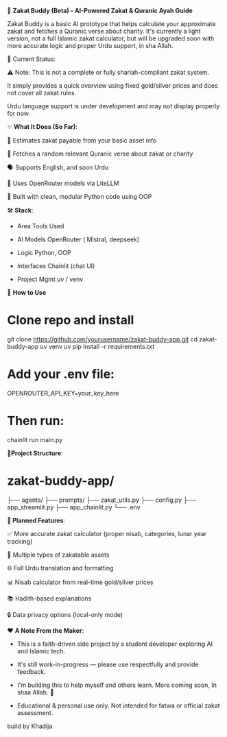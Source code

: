 🕌 **Zakat Buddy (Beta) – AI-Powered Zakat & Quranic Ayah Guide**


Zakat Buddy is a basic AI prototype that helps calculate your approximate zakat and fetches a Quranic verse about charity. It's currently a light version, not a full Islamic zakat calculator, but will be upgraded soon with more accurate logic and proper Urdu support, in sha Allah.



📌 Current Status:

⚠️ Note: This is not a complete or fully shariah-compliant zakat system.

It simply provides a quick overview using fixed gold/silver prices and does not cover all zakat rules.

Urdu language support is under development and may not display properly for now.




✨ **What It Does (So Far)**:

🧮 Estimates zakat payable from your basic asset info

📖 Fetches a random relevant Quranic verse about zakat or charity

🗣️ Supports English, and soon Urdu

🤖 Uses OpenRouter models via LiteLLM

🧱 Built with clean, modular Python code using OOP


🛠️ **Stack**:

- Area	Tools Used

- AI Models	OpenRouter ( Mistral, deepseek)

- Logic	Python, OOP
- Interfaces Chainlit (chat UI)
- Project Mgmt	uv / venv

🚀 **How to Use**

# Clone repo and install
git clone https://github.com/yourusername/zakat-buddy-app.git
cd zakat-buddy-app
uv venv
uv pip install -r requirements.txt


# Add your .env file:

OPENROUTER_API_KEY=your_key_here


# Then run:
chainlit run main.py



**📂Project Structure**:
# zakat-buddy-app/
├── agents/
├── prompts/
├── zakat_utils.py
├── config.py
├── app_streamlit.py
├── app_chainlit.py
└── .env


**📅 Planned Features**:


✅ More accurate zakat calculator (proper nisab, categories, lunar year tracking)

🧾 Multiple types of zakatable assets

🌐 Full Urdu translation and formatting

📊 Nisab calculator from real-time gold/silver prices

📚 Hadith-based explanations

🔒 Data privacy options (local-only mode)




❤️ **A Note From the Maker**:

- This is a faith-driven side project by a student developer exploring AI and Islamic tech.

- It's still work-in-progress — please use respectfully and provide feedback.

- I'm building this to help myself and others learn. More coming soon, In shaa Allah. 🌙

- Educational & personal use only. Not intended for fatwa or official zakat assessment.


build by Khadija 








